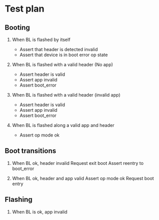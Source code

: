 # Test plan

## Booting

1. When BL is flashed by itself
    - Assert that header is detected invalid
    - Assert that device is in boot error op state

2. When BL is flashed with a valid header (No app)
    - Assert header is valid
    - Assert app invalid
    - Assert boot_error

3. When BL is flashed with a valid header (invalid app)
    - Assert header is valid
    - Assert app invalid
    - Assert boot_error

4. When BL is flashed along a valid app and header
    - Assert op mode ok

## Boot transitions

1. When BL ok, header invalid
    Request exit boot
    Assert reentry to boot_error

2. When BL ok, header and app valid
    Assert op mode ok
    Request boot entry

## Flashing

1. When BL is ok, app invalid
